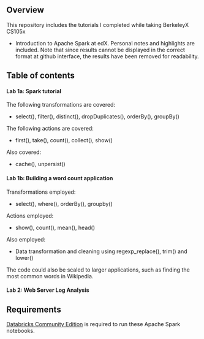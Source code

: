 ## Overview
This repository includes the tutorials I completed while taking BerkeleyX CS105x
 - Introduction to Apache Spark at edX. Personal notes and highlights are
 included. Note that since results cannot be displayed in the correct format at
 github interface, the results have been removed for readability.

## Table of contents
#### Lab 1a: Spark tutorial
The following transformations are covered:
* select(), filter(), distinct(), dropDuplicates(), orderBy(), groupBy()  

The following actions are covered:
* first(), take(), count(), collect(), show()

Also covered:
* cache(), unpersist()

#### Lab 1b: Building a word count application  
Transformations employed:
* select(), where(), orderBy(), groupby()

Actions employed:
* show(), count(), mean(), head()

Also employed:
* Data transformation and cleaning using regexp_replace(), trim() and lower()  

The code could also be scaled to larger applications, such as finding the most
 common words in Wikipedia.

#### Lab 2: Web Server Log Analysis

## Requirements
[Databricks Community Edition](https://community.cloud.databricks.com/) is required to run these Apache Spark notebooks.
